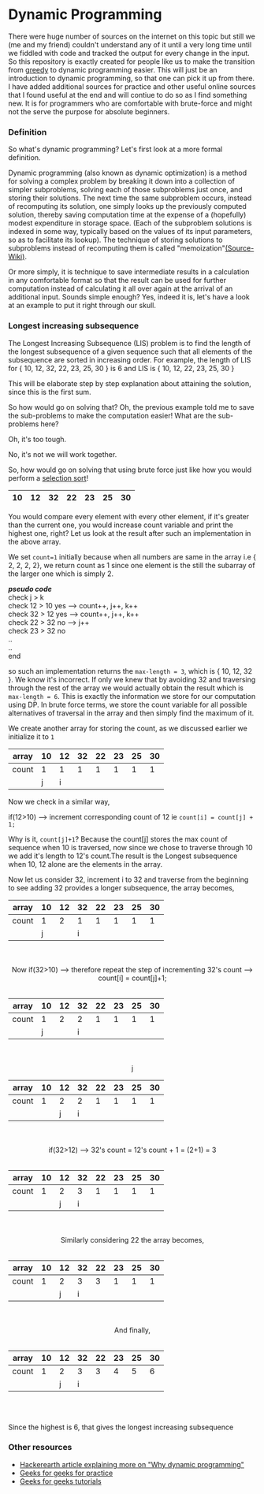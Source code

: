 # Dynamic Programming

There were huge number of sources on the internet on this topic but still we (me and my friend) couldn't understand any of it until a very long time until we fiddled with code and tracked the output for every change in the input. So this repository is exactly created for people like us to make the transition from [greedy](https://en.wikipedia.org/wiki/Greedy_algorithm) to dynamic programming easier. This will just be an introduction to dynamic programming, so that one can pick it up from there. I have added additional sources for practice and other useful online sources that I found useful at the end and will contiue to do so as I find something new. It is for programmers who are comfortable with brute-force and might not the serve the purpose for absolute beginners. 

### Definition 

So what's dynamic programming? Let's first look at a more formal definition.

Dynamic programming (also known as dynamic optimization) is a method for solving a complex problem by breaking it down into a collection of simpler subproblems, solving each of those subproblems just once, and storing their solutions. The next time the same subproblem occurs, instead of recomputing its solution, one simply looks up the previously computed solution, thereby saving computation time at the expense of a (hopefully) modest expenditure in storage space. (Each of the subproblem solutions is indexed in some way, typically based on the values of its input parameters, so as to facilitate its lookup). The technique of storing solutions to subproblems instead of recomputing them is called "memoization"[(Source-Wiki)](https://en.wikipedia.org/wiki/Dynamic_programming).

Or more simply, it is technique to save intermediate results in a calculation in any comfortable format so that the result can be used for further computation instead of calculating it all over again at the arrival of an additional input. Sounds simple enough? Yes, indeed it is, let's have a look at an example to put it right through our skull.


### Longest increasing subsequence
The Longest Increasing Subsequence (LIS) problem is to find the length of the longest subsequence of a given sequence such that all elements of the subsequence are sorted in increasing order. 
For example, the length of LIS for { 10, 12, 32, 22, 23, 25, 30 } is 6 and LIS is { 10, 12, 22, 23, 25, 30 }

This will be elaborate step by step explanation about attaining the solution, since this is the first sum.

So how would go on solving that?
Oh, the previous example told me to save the sub-problems to make the computation easier!
What are the sub-problems here?

Oh, it's too tough.

No, it's not we will work together.

So, how would go on solving that using brute force just like how you would perform a [selection sort](https://en.wikipedia.org/wiki/Selection_sort)!

<div align="center">

| 10  | 12  | 32  | 22  | 23  | 25 | 30 |
|--:|---|---|---|---|---|---|

</div>

You would compare every element with every other element, if it's greater than the current one, you would increase count variable and print the highest one, right? Let us look at the result after such an implementation in the above array.

We set `count=1` initially because when all numbers are same in the array i.e { 2, 2, 2, 2}, we return count as 1 since one element is the still the subarray of the larger one which is simply 2.

***pseudo code*** </br>
check j > k </br>
check 12 > 10  yes --> count++, j++, k++ </br>
check 32 > 12  yes --> count++, j++, k++ </br>
check 22 > 32  no  --> j++ </br>
check 23 > 32  no </br>
.. </br>
.. </br>
end 

so such an implementation returns the `max-length = 3`, which is { 10, 12, 32 }. We know it's incorrect. If only we knew that by avoiding 32 and traversing through the rest of the array we would actually obtain the result which is `max-length = 6`. This is exactly the information we store for our computation using DP. In brute force terms, we store the count variable for all possible alternatives of traversal in the array and then simply find the maximum of it.

We create another array for storing the count, as we discussed earlier we initialize it to `1`

<div align="center">

| array | 10  | 12  | 32  | 22  | 23  | 25 | 30 |
|---|---|---|---|---|---|---|---|
|count |1 |  1  |  1  |  1  |  1  |  1  |  1  |  1 |
| | j | i | | | | | |

</div>

Now we check in a similar way,

if(12>10) --> increment corresponding count of 12 ie `count[i] = count[j] + 1;`

Why is it, `count[j]+1`?
Because the count[j] stores the max count of sequence when 10 is traversed, now since we chose to traverse through 10 we add it's length to 12's count.The result is the Longest subsequence when 10, 12 alone are the elements in the array.

Now let us consider 32, increment i to 32 and traverse from the beginning to see adding 32 provides a longer subsequence, the array becomes,

<div align="center">

| array | 10  | 12  | 32  | 22  | 23  | 25 | 30 |
|---|---|---|---|---|---|---|---|
|count |1 |  2  |  1  |  1  |  1  |  1  |  1  |  1 |
| | j |  |i | | | | |


</br>
</br>   
Now if(32>10) --> therefore repeat the step of incrementing 32's count --> count[i] = count[j]+1; 
</br>
</br>



| array | 10  | 12  | 32  | 22  | 23  | 25 | 30 |
|---|---|---|---|---|---|---|---|
|count |1 |  2  |  2  |  1  |  1  |  1  |  1  |  1 |
| | j |  |i | | | | |

</br>
</br>
j<i, so j is incremented
</br>
</br>


| array | 10  | 12  | 32  | 22  | 23  | 25 | 30 |
|---|---|---|---|---|---|---|---|
|count |1 |  2  |  2  |  1  |  1  |  1  |  1  |  1 |
| |  | j  |i | | | | |

</br>
</br>
if(32>12) --> 32's count = 12's count + 1 = (2+1) = 3
</br>
</br>



| array | 10  | 12  | 32  | 22  | 23  | 25 | 30 |
|---|---|---|---|---|---|---|---|
|count |1 |  2  |  3 |  1  |  1  |  1  |  1  |  1 |
| |  | j  |i | | | | |

</br>
</br>
Similarly considering 22 the array becomes,
</br>
</br>



| array | 10  | 12  | 32  | 22  | 23  | 25 | 30 |
|---|---|---|---|---|---|---|---|
|count |1 |  2  |  3 |  3  |  1  |  1  |  1  |  1 |
| |  | j  |i | | | | |

</br>
</br>
And finally,
</br>
</br>



| array | 10  | 12  | 32  | 22  | 23  | 25 | 30 |
|---|---|---|---|---|---|---|---|
|count |1 |  2  |  3 |  3  |  4  |  5  |  6  | 
| |  | j  |i | | | | |

</div>
</br>
</br>

Since the highest is 6, that gives the longest increasing subsequence

### Other resources
  - [Hackerearth article explaining more on "Why dynamic programming"](https://www.hackerearth.com/practice/notes/dynamic-programming-i-1/)
  - [Geeks for geeks for practice](http://practice.geeksforgeeks.org/topics/Dynamic-Programming/)
  - [Geeks for geeks tutorials](http://www.geeksforgeeks.org/fundamentals-of-algorithms/#DynamicProgramming)







